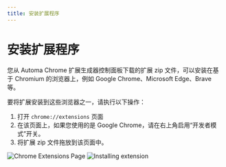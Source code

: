 ```yaml
---
title: 安装扩展程序
---
```


# 安装扩展程序

您从 Automa Chrome 扩展生成器控制面板下载的扩展 zip 文件，可以安装在基于 Chromium 的浏览器上，例如 Google Chrome、Microsoft Edge、Brave 等。

要将扩展安装到这些浏览器之一，请执行以下操作：
1. 打开 `chrome://extensions` 页面
2. 在该页面上，如果您使用的是 Google Chrome，请在右上角启用“开发者模式”开关。
3. 将扩展 zip 文件拖放到该页面中。

![Chrome Extensions Page](https://res.cloudinary.com/chat-story/image/upload/v1672994254/automa/NVIDIA_Share_S9UYH5Yvj0_xolyl2.png)
![Installing extension](https://res.cloudinary.com/chat-story/image/upload/v1672994471/automa/installing-extension_hkiiu9.gif)